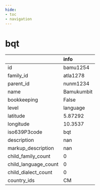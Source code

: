 ```yaml
---
hide:
- toc
- navigation
---
```

# bqt
|                      | info       |
|:---------------------|:-----------|
| id                   | bamu1254   |
| family_id            | atla1278   |
| parent_id            | nunm1234   |
| name                 | Bamukumbit |
| bookkeeping          | False      |
| level                | language   |
| latitude             | 5.87292    |
| longitude            | 10.3537    |
| iso639P3code         | bqt        |
| description          | nan        |
| markup_description   | nan        |
| child_family_count   | 0          |
| child_language_count | 0          |
| child_dialect_count  | 0          |
| country_ids          | CM         |